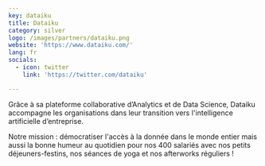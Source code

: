 ```yaml
---
key: dataiku
title: Dataiku
category: silver
logo: /images/partners/dataiku.png
website: 'https://www.dataiku.com/'
lang: fr
socials:
  - icon: twitter
    link: 'https://twitter.com/dataiku'

---
```

 
Grâce à sa plateforme collaborative d’Analytics et de Data Science, Dataiku accompagne les organisations dans leur 
transition vers l'intelligence artificielle d’entreprise.

Notre mission : démocratiser l'accès à la donnée dans le monde entier mais aussi la bonne humeur au quotidien pour 
nos 400 salariés avec nos petits déjeuners-festins, nos séances de yoga et nos afterworks réguliers !